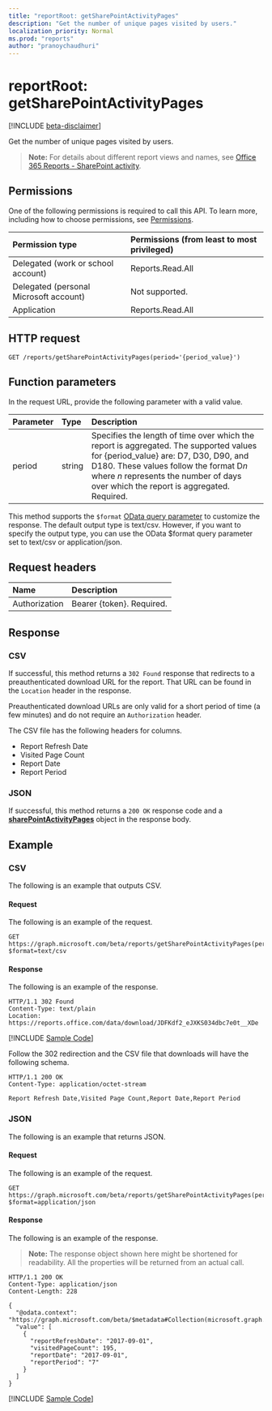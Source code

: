 ```yaml
---
title: "reportRoot: getSharePointActivityPages"
description: "Get the number of unique pages visited by users."
localization_priority: Normal
ms.prod: "reports"
author: "pranoychaudhuri"
---
```


# reportRoot: getSharePointActivityPages

[!INCLUDE [beta-disclaimer](../../includes/beta-disclaimer.md)]

Get the number of unique pages visited by users.

> **Note:** For details about different report views and names, see [Office 365 Reports - SharePoint activity](https://support.office.com/client/SharePoint-activity-a91c958f-1279-499d-9959-12f0de08dc8f).

## Permissions

One of the following permissions is required to call this API. To learn more, including how to choose permissions, see [Permissions](/graph/permissions-reference).

| Permission type                        | Permissions (from least to most privileged) |
| :------------------------------------- | :--------------------------------------- |
| Delegated (work or school account)     | Reports.Read.All                         |
| Delegated (personal Microsoft account) | Not supported.                           |
| Application                            | Reports.Read.All                         |

## HTTP request

<!-- { "blockType": "ignored" } --> 

```http
GET /reports/getSharePointActivityPages(period='{period_value}')
```

## Function parameters

In the request URL, provide the following parameter with a valid value.

| Parameter | Type   | Description                              |
| :-------- | :----- | :--------------------------------------- |
| period    | string | Specifies the length of time over which the report is aggregated. The supported values for {period_value} are: D7, D30, D90, and D180. These values follow the format D*n* where *n* represents the number of days over which the report is aggregated. Required. |

This method supports the `$format` [OData query parameter](/graph/query-parameters) to customize the response. The default output type is text/csv. However, if you want to specify the output type, you can use the OData $format query parameter set to text/csv or application/json.

## Request headers

| Name          | Description               |
| :------------ | :------------------------ |
| Authorization | Bearer {token}. Required. |

## Response

### CSV

If successful, this method returns a `302 Found` response that redirects to a preauthenticated download URL for the report. That URL can be found in the `Location` header in the response.

Preauthenticated download URLs are only valid for a short period of time (a few minutes) and do not require an `Authorization` header.

The CSV file has the following headers for columns.

- Report Refresh Date
- Visited Page Count
- Report Date
- Report Period

### JSON

If successful, this method returns a `200 OK` response code and a **[sharePointActivityPages](../resources/sharepointactivitypages.md)** object in the response body.

## Example

### CSV

The following is an example that outputs CSV.

#### Request

The following is an example of the request.

<!-- {
  "blockType": "request",
  "name": "reportroot_getsharepointactivitypages_csv"
}-->

```http
GET https://graph.microsoft.com/beta/reports/getSharePointActivityPages(period='D7')?$format=text/csv
```

#### Response

The following is an example of the response.

<!-- { "blockType": "ignored" } --> 

```http
HTTP/1.1 302 Found
Content-Type: text/plain
Location: https://reports.office.com/data/download/JDFKdf2_eJXKS034dbc7e0t__XDe
```
[!INCLUDE [Sample Code]( ../includes/reportroot_getsharepointactivitypages_csv-snippets.md)]

Follow the 302 redirection and the CSV file that downloads will have the following schema.

<!-- {
  "blockType": "response",
  "truncated": true,
  "@odata.type": "stream"
} -->

```http
HTTP/1.1 200 OK
Content-Type: application/octet-stream

Report Refresh Date,Visited Page Count,Report Date,Report Period
```

### JSON

The following is an example that returns JSON.

#### Request

The following is an example of the request.

<!-- {
  "blockType": "request",
  "name": "reportroot_getsharepointactivitypages_json"
}-->

```http
GET https://graph.microsoft.com/beta/reports/getSharePointActivityPages(period='D7')?$format=application/json
```

#### Response

The following is an example of the response.

> **Note:** The response object shown here might be shortened for readability. All the properties will be returned from an actual call.

<!-- {
  "blockType": "response",
  "truncated": true,
  "@odata.type": "microsoft.graph.sharePointActivityPages"
} -->

```http
HTTP/1.1 200 OK
Content-Type: application/json
Content-Length: 228

{
  "@odata.context": "https://graph.microsoft.com/beta/$metadata#Collection(microsoft.graph.sharePointActivityPages)", 
  "value": [
    {
      "reportRefreshDate": "2017-09-01", 
      "visitedPageCount": 195, 
      "reportDate": "2017-09-01", 
      "reportPeriod": "7"
    }
  ]
}
```
[!INCLUDE [Sample Code]( ../includes/reportroot_getsharepointactivitypages_json-snippets.md)]
<!--
{
  "type": "#page.annotation",
  "suppressions": [
    "Error: /api-reference/beta/api/reportroot-getsharepointactivitypages.md:\r\n      Exception processing links.\r\n    System.ArgumentException: Link Definition was null. Link text: !INCLUDE [beta-disclaimer](../../includes/beta-disclaimer.md)\r\n      at ApiDoctor.Validation.DocFile.get_LinkDestinations()\r\n      at ApiDoctor.Validation.DocSet.ValidateLinks(Boolean includeWarnings, String[] relativePathForFiles, IssueLogger issues, Boolean requireFilenameCaseMatch, Boolean printOrphanedFiles)"
  ]
}
-->
